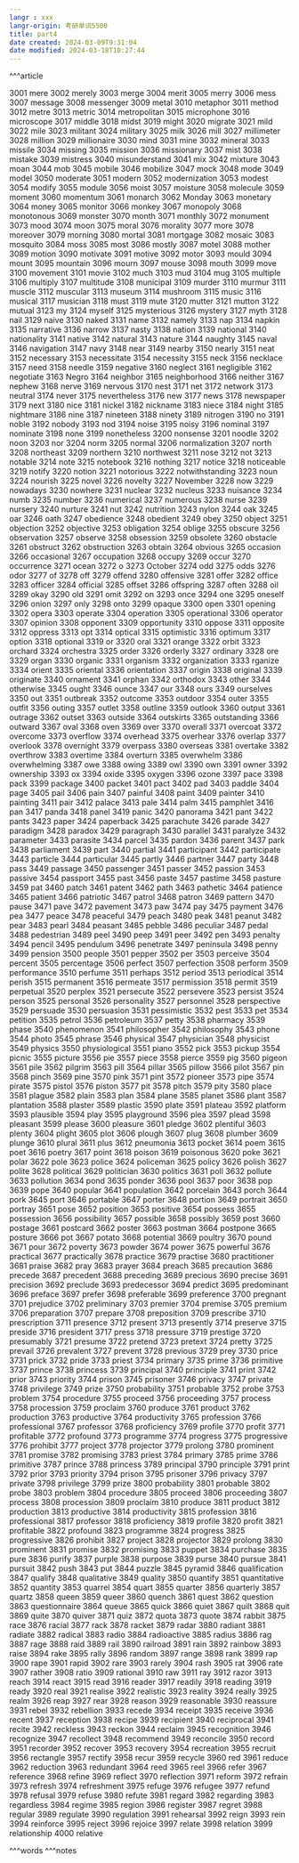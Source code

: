 ```yaml
---
langr : xxx
langr-origin: 考研单词5500
title: part4
date created: 2024-03-09T9:31:04
date modified: 2024-03-18T10:27:44
---
```


^^^article

3001 mere
3002 merely
3003 merge
3004 merit
3005 merry
3006 mess
3007 message
3008 messenger
3009 metal
3010 metaphor
3011 method
3012 metre
3013 metric
3014 metropolitan
3015 microphone
3016 microscope
3017 middle
3018 midst
3019 might
3020 migrate
3021 mild
3022 mile
3023 militant
3024 military
3025 milk
3026 mill
3027 millimeter
3028 million
3029 millionaire
3030 mind
3031 mine
3032 mineral
3033 missile
3034 missing
3035 mission
3036 missionary
3037 mist
3038 mistake
3039 mistress
3040 misunderstand
3041 mix
3042 mixture
3043 moan
3044 mob
3045 mobile
3046 mobilize
3047 mock
3048 mode
3049 model
3050 moderate
3051 modern
3052 modernization
3053 modest
3054 modify
3055 module
3056 moist
3057 moisture
3058 molecule
3059 moment
3060 momentum
3061 monarch
3062 Monday
3063 monetary
3064 money
3065 monitor
3066 monkey
3067 monopoly
3068 monotonous
3069 monster
3070 month
3071 monthly
3072 monument
3073 mood
3074 moon
3075 moral
3076 morality
3077 more
3078 moreover
3079 morning
3080 mortal
3081 mortgage
3082 mosaic
3083 mosquito
3084 moss
3085 most
3086 mostly
3087 motel
3088 mother
3089 motion
3090 motivate
3091 motive
3092 motor
3093 mould
3094 mount
3095 mountain
3096 mourn
3097 mouse
3098 mouth
3099 move
3100 movement
3101 movie
3102 much
3103 mud
3104 mug
3105 multiple
3106 multiply
3107 multitude
3108 municipal
3109 murder
3110 murmur
3111 muscle
3112 muscular
3113 museum
3114 mushroom
3115 music
3116 musical
3117 musician
3118 must
3119 mute
3120 mutter
3121 mutton
3122 mutual
3123 my
3124 myself
3125 mysterious
3126 mystery
3127 myth
3128 nail
3129 naive
3130 naked
3131 name
3132 namely
3133 nap
3134 napkin
3135 narrative
3136 narrow
3137 nasty
3138 nation
3139 national
3140 nationality
3141 native
3142 natural
3143 nature
3144 naughty
3145 naval
3146 navigation
3147 navy
3148 near
3149 nearby
3150 nearly
3151 neat
3152 necessary
3153 necessitate
3154 necessity
3155 neck
3156 necklace
3157 need
3158 needle
3159 negative
3160 neglect
3161 negligible
3162 negotiate
3163 Negro
3164 neighbor
3165 neighborhood
3166 neither
3167 nephew
3168 nerve
3169 nervous
3170 nest
3171 net
3172 network
3173 neutral
3174 never
3175 nevertheless
3176 new
3177 news
3178 newspaper
3179 next
3180 nice
3181 nickel
3182 nickname
3183 niece
3184 night
3185 nightmare
3186 nine
3187 nineteen
3188 ninety
3189 nitrogen
3190 no
3191 noble
3192 nobody
3193 nod
3194 noise
3195 noisy
3196 nominal
3197 nominate
3198 none
3199 nonetheless
3200 nonsense
3201 noodle
3202 noon
3203 nor
3204 norm
3205 normal
3206 normalization
3207 north
3208 northeast
3209 northern
3210 northwest
3211 nose
3212 not
3213 notable
3214 note
3215 notebook
3216 nothing
3217 notice
3218 noticeable
3219 notify
3220 notion
3221 notorious
3222 notwithstanding
3223 noun
3224 nourish
3225 novel
3226 novelty
3227 November
3228 now
3229 nowadays
3230 nowhere
3231 nuclear
3232 nucleus
3233 nuisance
3234 numb
3235 number
3236 numerical
3237 numerous
3238 nurse
3239 nursery
3240 nurture
3241 nut
3242 nutrition
3243 nylon
3244 oak
3245 oar
3246 oath
3247 obedience
3248 obedient
3249 obey
3250 object
3251 objection
3252 objective
3253 obligation
3254 oblige
3255 obscure
3256 observation
3257 observe
3258 obsession
3259 obsolete
3260 obstacle
3261 obstruct
3262 obstruction
3263 obtain
3264 obvious
3265 occasion
3266 occasional
3267 occupation
3268 occupy
3269 occur
3270 occurrence
3271 ocean
3272 o
3273 October
3274 odd
3275 odds
3276 odor
3277 of
3278 off
3279 offend
3280 offensive
3281 offer
3282 office
3283 officer
3284 official
3285 offset
3286 offspring
3287 often
3288 oil
3289 okay
3290 old
3291 omit
3292 on
3293 once
3294 one
3295 oneself
3296 onion
3297 only
3298 onto
3299 opaque
3300 open
3301 opening
3302 opera
3303 operate
3304 operation
3305 operational
3306 operator
3307 opinion
3308 opponent
3309 opportunity
3310 oppose
3311 opposite
3312 oppress
3313 opt
3314 optical
3315 optimistic
3316 optimum
3317 option
3318 optional
3319 or
3320 oral
3321 orange
3322 orbit
3323 orchard
3324 orchestra
3325 order
3326 orderly
3327 ordinary
3328 ore
3329 organ
3330 organic
3331 organism
3332 organization
3333 rganize
3334 orient
3335 oriental
3336 orientation
3337 origin
3338 original
3339 originate
3340 ornament
3341 orphan
3342 orthodox
3343 other
3344 otherwise
3345 ought
3346 ounce
3347 our
3348 ours
3349 ourselves
3350 out
3351 outbreak
3352 outcome
3353 outdoor
3354 outer
3355 outfit
3356 outing
3357 outlet
3358 outline
3359 outlook
3360 output
3361 outrage
3362 outset
3363 outside
3364 outskirts
3365 outstanding
3366 outward
3367 oval
3368 oven
3369 over
3370 overall
3371 overcoat
3372 overcome
3373 overflow
3374 overhead
3375 overhear
3376 overlap
3377 overlook
3378 overnight
3379 overpass
3380 overseas
3381 overtake
3382 overthrow
3383 overtime
3384 overturn
3385 overwhelm
3386 overwhelming
3387 owe
3388 owing
3389 owl
3390 own
3391 owner
3392 ownership
3393 ox
3394 oxide
3395 oxygen
3396 ozone
3397 pace
3398 pack
3399 package
3400 packet
3401 pact
3402 pad
3403 paddle
3404 page
3405 pail
3406 pain
3407 painful
3408 paint
3409 painter
3410 painting
3411 pair
3412 palace
3413 pale
3414 palm
3415 pamphlet
3416 pan
3417 panda
3418 panel
3419 panic
3420 panorama
3421 pant
3422 pants
3423 paper
3424 paperback
3425 parachute
3426 parade
3427 paradigm
3428 paradox
3429 paragraph
3430 parallel
3431 paralyze
3432 parameter
3433 parasite
3434 parcel
3435 pardon
3436 parent
3437 park
3438 parliament
3439 part
3440 partial
3441 participant
3442 participate
3443 particle
3444 particular
3445 partly
3446 partner
3447 party
3448 pass
3449 passage
3450 passenger
3451 passer
3452 passion
3453 passive
3454 passport
3455 past
3456 paste
3457 pastime
3458 pasture
3459 pat
3460 patch
3461 patent
3462 path
3463 pathetic
3464 patience
3465 patient
3466 patriotic
3467 patrol
3468 patron
3469 pattern
3470 pause
3471 pave
3472 pavement
3473 paw
3474 pay
3475 payment
3476 pea
3477 peace
3478 peaceful
3479 peach
3480 peak
3481 peanut
3482 pear
3483 pearl
3484 peasant
3485 pebble
3486 peculiar
3487 pedal
3488 pedestrian
3489 peel
3490 peep
3491 peer
3492 pen
3493 penalty
3494 pencil
3495 pendulum
3496 penetrate
3497 peninsula
3498 penny
3499 pension
3500 people
3501 pepper
3502 per
3503 perceive
3504 percent
3505 percentage
3506 perfect
3507 perfection
3508 perform
3509 performance
3510 perfume
3511 perhaps
3512 period
3513 periodical
3514 perish
3515 permanent
3516 permeate
3517 permission
3518 permit
3519 perpetual
3520 perplex
3521 persecute
3522 persevere
3523 persist
3524 person
3525 personal
3526 personality
3527 personnel
3528 perspective
3529 persuade
3530 persuasion
3531 pessimistic
3532 pest
3533 pet
3534 petition
3535 petrol
3536 petroleum
3537 petty
3538 pharmacy
3539 phase
3540 phenomenon
3541 philosopher
3542 philosophy
3543 phone
3544 photo
3545 phrase
3546 physical
3547 physician
3548 physicist
3549 physics
3550 physiological
3551 piano
3552 pick
3553 pickup
3554 picnic
3555 picture
3556 pie
3557 piece
3558 pierce
3559 pig
3560 pigeon
3561 pile
3562 pilgrim
3563 pill
3564 pillar
3565 pillow
3566 pilot
3567 pin
3568 pinch
3569 pine
3570 pink
3571 pint
3572 pioneer
3573 pipe
3574 pirate
3575 pistol
3576 piston
3577 pit
3578 pitch
3579 pity
3580 place
3581 plague
3582 plain
3583 plan
3584 plane
3585 planet
3586 plant
3587 plantation
3588 plaster
3589 plastic
3590 plate
3591 plateau
3592 platform
3593 plausible
3594 play
3595 playground
3596 plea
3597 plead
3598 pleasant
3599 please
3600 pleasure
3601 pledge
3602 plentiful
3603 plenty
3604 plight
3605 plot
3606 plough
3607 plug
3608 plumber
3609 plunge
3610 plural
3611 plus
3612 pneumonia
3613 pocket
3614 poem
3615 poet
3616 poetry
3617 point
3618 poison
3619 poisonous
3620 poke
3621 polar
3622 pole
3623 police
3624 policeman
3625 policy
3626 polish
3627 polite
3628 political
3629 politician
3630 politics
3631 poll
3632 pollute
3633 pollution
3634 pond
3635 ponder
3636 pool
3637 poor
3638 pop
3639 pope
3640 popular
3641 population
3642 porcelain
3643 porch
3644 pork
3645 port
3646 portable
3647 porter
3648 portion
3649 portrait
3650 portray
3651 pose
3652 position
3653 positive
3654 possess
3655 possession
3656 possibility
3657 possible
3658 possibly
3659 post
3660 postage
3661 postcard
3662 poster
3663 postman
3664 postpone
3665 posture
3666 pot
3667 potato
3668 potential
3669 poultry
3670 pound
3671 pour
3672 poverty
3673 powder
3674 power
3675 powerful
3676 practical
3677 practically
3678 practice
3679 practise
3680 practitioner
3681 praise
3682 pray
3683 prayer
3684 preach
3685 precaution
3686 precede
3687 precedent
3688 preceding
3689 precious
3690 precise
3691 precision
3692 preclude
3693 predecessor
3694 predict
3695 predominant
3696 preface
3697 prefer
3698 preferable
3699 preference
3700 pregnant
3701 prejudice
3702 preliminary
3703 premier
3704 premise
3705 premium
3706 preparation
3707 prepare
3708 preposition
3709 prescribe
3710 prescription
3711 presence
3712 present
3713 presently
3714 preserve
3715 preside
3716 president
3717 press
3718 pressure
3719 prestige
3720 presumably
3721 presume
3722 pretend
3723 pretext
3724 pretty
3725 prevail
3726 prevalent
3727 prevent
3728 previous
3729 prey
3730 price
3731 prick
3732 pride
3733 priest
3734 primary
3735 prime
3736 primitive
3737 prince
3738 princess
3739 principal
3740 principle
3741 print
3742 prior
3743 priority
3744 prison
3745 prisoner
3746 privacy
3747 private
3748 privilege
3749 prize
3750 probability
3751 probable
3752 probe
3753 problem
3754 procedure
3755 proceed
3756 proceeding
3757 process
3758 procession
3759 proclaim
3760 produce
3761 product
3762 production
3763 productive
3764 productivity
3765 profession
3766 professional
3767 professor
3768 proficiency
3769 profile
3770 profit
3771 profitable
3772 profound
3773 programme
3774 progress
3775 progressive
3776 prohibit
3777 project
3778 projector
3779 prolong
3780 prominent
3781 promise
3782 promising
3783 priest
3784 primary
3785 prime
3786 primitive
3787 prince
3788 princess
3789 principal
3790 principle
3791 print
3792 prior
3793 priority
3794 prison
3795 prisoner
3796 privacy
3797 private
3798 privilege
3799 prize
3800 probability
3801 probable
3802 probe
3803 problem
3804 procedure
3805 proceed
3806 proceeding
3807 process
3808 procession
3809 proclaim
3810 produce
3811 product
3812 production
3813 productive
3814 productivity
3815 profession
3816 professional
3817 professor
3818 proficiency
3819 profile
3820 profit
3821 profitable
3822 profound
3823 programme
3824 progress
3825 progressive
3826 prohibit
3827 project
3828 projector
3829 prolong
3830 prominent
3831 promise
3832 promising
3833 puppet
3834 purchase
3835 pure
3836 purify
3837 purple
3838 purpose
3839 purse
3840 pursue
3841 pursuit
3842 push
3843 put
3844 puzzle
3845 pyramid
3846 qualification
3847 qualify
3848 qualitative
3849 quality
3850 quantify
3851 quantitative
3852 quantity
3853 quarrel
3854 quart
3855 quarter
3856 quarterly
3857 quartz
3858 queen
3859 queer
3860 quench
3861 quest
3862 question
3863 questionnaire
3864 queue
3865 quick
3866 quiet
3867 quilt
3868 quit
3869 quite
3870 quiver
3871 quiz
3872 quota
3873 quote
3874 rabbit
3875 race
3876 racial
3877 rack
3878 racket
3879 radar
3880 radiant
3881 radiate
3882 radical
3883 radio
3884 radioactive
3885 radius
3886 rag
3887 rage
3888 raid
3889 rail
3890 railroad
3891 rain
3892 rainbow
3893 raise
3894 rake
3895 rally
3896 random
3897 range
3898 rank
3899 rap
3900 rape
3901 rapid
3902 rare
3903 rarely
3904 rash
3905 rat
3906 rate
3907 rather
3908 ratio
3909 rational
3910 raw
3911 ray
3912 razor
3913 reach
3914 react
3915 read
3916 reader
3917 readily
3918 reading
3919 ready
3920 real
3921 realise
3922 realistic
3923 reality
3924 really
3925 realm
3926 reap
3927 rear
3928 reason
3929 reasonable
3930 reassure
3931 rebel
3932 rebellion
3933 recede
3934 receipt
3935 receive
3936 recent
3937 reception
3938 recipe
3939 recipient
3940 reciprocal
3941 recite
3942 reckless
3943 reckon
3944 reclaim
3945 recognition
3946 recognize
3947 recollect
3948 recommend
3949 reconcile
3950 record
3951 recorder
3952 recover
3953 recovery
3954 recreation
3955 recruit
3956 rectangle
3957 rectify
3958 recur
3959 recycle
3960 red
3961 reduce
3962 reduction
3963 redundant
3964 reed
3965 reel
3966 refer
3967 reference
3968 refine
3969 reflect
3970 reflection
3971 reform
3972 refrain
3973 refresh
3974 refreshment
3975 refuge
3976 refugee
3977 refund
3978 refusal
3979 refuse
3980 refute
3981 regard
3982 regarding
3983 regardless
3984 regime
3985 region
3986 register
3987 regret
3988 regular
3989 regulate
3990 regulation
3991 rehearsal
3992 reign
3993 rein
3994 reinforce
3995 reject
3996 rejoice
3997 relate
3998 relation
3999 relationship
4000 relative



^^^words
^^^notes
